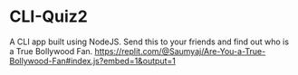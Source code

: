 # CLI-Quiz2
A CLI app built using NodeJS. Send this to your friends and find out who is a True Bollywood Fan.
https://replit.com/@Saumyaj/Are-You-a-True-Bollywood-Fan#index.js?embed=1&output=1
